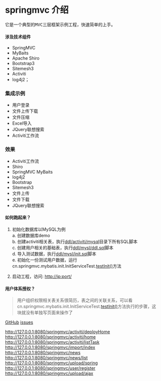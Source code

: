 <!-- sed -i '' s/"t_news"/"T_NEWS"/g `grep -rl "t_news" --include=*.xml ./`
sed -i '' s/"t_sys_permission"/"T_SYS_PERMISSION"/g `grep -rl "t_sys_permission" --include=*.xml ./`
sed -i '' s/"t_sys_role"/"T_SYS_ROLE"/g `grep -rl "t_sys_role_permission" --include=*.xml ./`
sed -i '' s/"t_sys_role_permission"/"T_SYS_ROLE_PERMISSION"/g `grep -rl "t_sys_role_permission" --include=*.xml ./`
sed -i '' s/"t_sys_user"/"T_SYS_USER"/g `grep -rl "t_sys_user" --include=*.xml ./`
sed -i '' s/"t_sys_user_role"/"T_SYS_USER_ROLE"/g `grep -rl "t_sys_user_role" --include=*.xml ./`
sed -i '' s/"d_open_survey"/"D_OPEN_SURVEY"/g `grep -rl "d_open_survey" --include=*.xml ./`
sed -i '' s/"t_import_excel"/"T_IMPORT_EXCEL"/g `grep -rl "t_import_excel" --include=*.xml ./` -->
# springmvc 介绍 #

<pre>它是一个典型的MVC三层框架示例工程，快速简单的上手。</pre>

#### 涉及技术组件

+ SpringMVC
+ MyBaits
+ Apache Shiro
+ Bootstrap3
+ Sitemesh3
+ Activiti
+ log4j2；

### 集成示例
+ 用户登录
+ 文件上传下载
+ 文件压缩
+ Excel导入
+ JQuery联想搜索
+ Activiti工作流

### 效果
+ Activiti工作流
+ Shiro
+ SpringMVC MyBaits
+ log4j2
+ Bootstrap
+ Sitemesh3
+ 文件上传
+ 文件下载
+ JQuery联想搜索

#### 如何跑起来？
1. 初始化数据库以MySQL为例<br>
	a. 创建数据库demo<br>
	b. 创建activiti相关表，执行[ddl/activiti/mysql](ddl/activiti/mysql)目录下所有SQL脚本<br>
	c. 创建用户相关的基础表，执行[ddl/mysl/ddl.sql](ddl/mysql/ddl.sql)脚本<br>
	d. 导入测试数据，执行[ddl/mysl/init.sql](ddl/mysql/init.sql)脚本<br>
	e. 初始化一份测试用户数据，运行cn.springmvc.mybatis.init.InitServiceTest.[testInit()](src/test/java/cn/springmvc/mybatis/init/InitServiceTest.java)方法
	
2. 启动工程，访问: [http://ip:port/]( )


#### 用户体系授权？

> 用户组织权限相关表关系很简历，表之间的关联关系，可以看cn.springmvc.mybatis.init.InitServiceTest.[testInit()](src/test/java/cn/springmvc/mybatis/init/InitServiceTest.java)方法执行的步骤，这块就没有单独写页面来操作了


[GitHub](https://github.com/jsonlog) [issues](https://github.com/wangxinforme/springmvc/issues)

http://127.0.0.1:8080/springmvc/activiti/deployHome http://127.0.0.1:8080/springmvc/activiti/home http://127.0.0.1:8080/springmvc/activiti/listTask http://127.0.0.1:8080/springmvc/import/index http://127.0.0.1:8080/springmvc/news http://127.0.0.1:8080/springmvc/news/list http://127.0.0.1:8080/springmvc/upload/spring
http://127.0.0.1:8080/springmvc/user/register
http://127.0.0.1:8080/springmvc/upload/ajax
